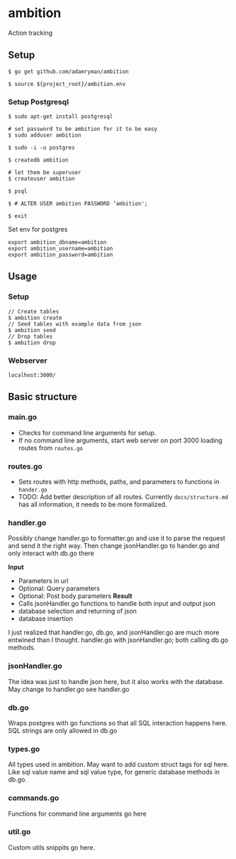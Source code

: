 # ambition

Action tracking

## Setup

```
$ go get github.com/adamryman/ambition

$ source ${project_root}/ambition.env
```

### Setup Postgresql

```
$ sudo apt-get install postgresql

# set password to be ambition for it to be easy
$ sudo adduser ambition

$ sudo -i -u postgres

$ createdb ambition

# let them be superuser
$ createuser ambition

$ psql

$ # ALTER USER ambition PASSWORD ‘ambition';

$ exit
```

Set env for postgres

```
export ambition_dbname=ambition
export ambition_username=ambition
export ambition_password=ambition

```

## Usage

### Setup

```
// Create tables
$ ambition create
// Seed tables with example data from json
$ ambition seed
// Drop tables
$ ambition drop
```

### Webserver

```
localhost:3000/
```

## Basic structure

### main.go

- Checks for command line arguments for setup.
- If no command line arguments, start web server on port 3000 loading routes from `routes.go`

### routes.go

- Sets routes with http methods, paths, and parameters to functions in `hander.go`
- TODO: Add better description of all routes. Currently `docs/structure.md` has all information, it needs to be more formalized.

### handler.go

Possibly change handler.go to formatter.go and use it to parse the request and send it the right way. Then change jsonHandler.go to hander.go and only interact with db.go there

**Input**
- Parameters in url
- Optional: Query parameters
- Optional: Post body parameters
**Result**
- Calls jsonHandler.go functions to handle both input and output json
- database selection and returning of json
- database insertion

I just realized that handler.go, db.go, and jsonHandler.go are much more entwined than I thought. handler.go with jsonHandler.go; both calling db.go methods.

### jsonHandler.go

The idea was just to handle json here, but it also works with the database. May change to handler.go see handler.go

### db.go

Wraps postgres with go functions so that all SQL interaction happens here. SQL strings are only allowed in db.go

### types.go

All types used in ambition. May want to add custom struct tags for sql here. Like sql value name and sql value type, for generic database methods in db.go.

### commands.go

Functions for command line arguments go here

### util.go

Custom utils snippits go here.


